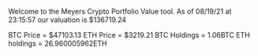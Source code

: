 Welcome to the Meyers Crypto Portfolio Value tool. 
As of 08/19/21 at 23:15:57 our valuation is $136719.24 

BTC Price = $47103.13
 ETH Price = $3219.21
BTC Holdings = 1.06BTC
 ETH holdings = 26.960005962ETH 
